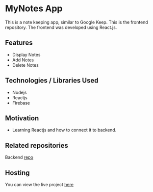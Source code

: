 # MyNotes App

This is a note keeping app, similar to Google Keep.
This is the frontend repository. The frontend was developed using React.js.

## Features

- Display Notes
- Add Notes
- Delete Notes

## Technologies / Libraries Used

- Nodejs
- Reactjs
- Firebase

## Motivation

- Learning Reactjs and how to connect it to backend.

## Related repositories

Backend [repo](https://github.com/mrunmayee2906/MyNotesApp-Backend)

## Hosting

You can view the live project [here](https://mynotes-f0f80.web.app/)
